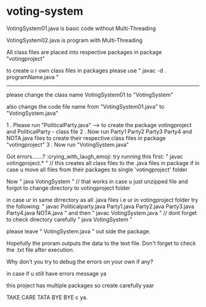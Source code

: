 # voting-system
VotingSystem01.java is basic code without Multi-Threading

VotingSystem02.java is program with Multi-Threading


All class files are placed into respective packages in package "votingproject"

to create u r own class files in packages please use " javac -d . programName.java "

**************************************************************************************************************************************************************************************************
please change the class name VotingSystem01 to "VotingSystem"

also change the code file name from "VotingSystem01.java" to "VotingSystem.java"


1 . Please run "PoliticalParty.java" --> to create the package votingproject and PoliticalParty - class file
2 . Now run Party1 Party2 Party3 Party4 and NOTA.java files to create their respective class files in package "votingproject"
3 . Now run "VotingSystem.java"


Got errors.......? :crying_with_laugh_emoji:
try running this first: " javac votingproject.* "   // this creates all class files to the .java files in package if in case u move all files from their packages to single 'votingproject' folder

Now " java VotingSystem "
// that works in case u just unzipped file and forgot to change directory to votingproject folder

in case ur in same dirrectory as all .java files i.e ur in votingproject folder try the following:
" javac Politicalparty.java Party1.java Party2.java Party3.java Party4.java NOTA.java  "
and then 
" javac VotingSystem.java " // dont forget to check directory carefully 
" java VotingSystem "

please leave " VotingSystem.java " out side the package.

Hopefully the proram outputs the data to the text file. Don't forget to check the .txt file after execution.


Why don't you try to debug the errors on your own if any?

in case if u still have errors message ya 

this project has multiple packages so create carefully yaar 


TAKE CARE 
TATA BYE BYE
c ya.

